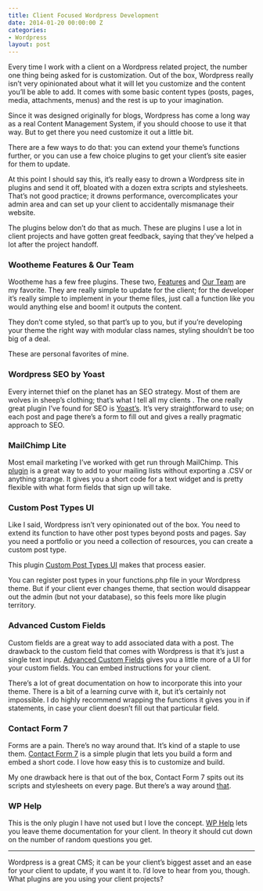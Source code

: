 ```yaml
---
title: Client Focused Wordpress Development
date: 2014-01-20 00:00:00 Z
categories:
- Wordpress
layout: post
---
```


Every time I work with a client on a Wordpress related project, the number one thing being asked for is customization. Out of the box, Wordpress really isn’t very opinionated about what it will let you customize and the content you’ll be able to add. It comes with some basic content types (posts, pages, media, attachments, menus) and the rest is up to your imagination.

Since it was designed originally for blogs, Wordpress has come a long way as a real Content Management System, if you should choose to use it that way. But to get there you need customize it out a little bit.

There are a few ways to do that: you can extend your theme’s functions further, or you can use a few choice plugins to get your client’s site easier for them to update.

At this point I should say this, it’s really easy to drown a Wordpress site in plugins and send it off, bloated with a dozen extra scripts and stylesheets. That’s not good practice; it drowns performance, overcomplicates your admin area and can set up your client to accidentally mismanage their website.

The plugins below don’t do that as much. These are plugins I use a lot in client projects and have gotten great feedback, saying that they’ve helped a lot after the project handoff.

### Wootheme Features &amp; Our Team

Wootheme has a few free plugins. These two, [Features](http://wordpress.org/plugins/features-by-woothemes/) and [Our Team](http://wordpress.org/plugins/our-team-by-woothemes/) are my favorite. They are really simple to update for the client; for the developer it’s really simple to implement in your theme files, just call a function like you would anything else and boom! it outputs the content.

They don’t come styled, so that part’s up to you, but if you’re developing your theme the right way with modular class names, styling shouldn’t be too big of a deal.

These are personal favorites of mine.

### Wordpress SEO by Yoast

Every internet thief on the planet has an SEO strategy. Most of them are wolves in sheep’s clothing; that’s what I tell all my clients . The one really great plugin I’ve found for SEO is [Yoast’s](http://wordpress.org/plugins/wordpress-seo/). It’s very straightforward to use; on each post and page there’s a form to fill out and gives a really pragmatic approach to SEO.

### MailChimp Lite

Most email marketing I’ve worked with get run through MailChimp. This [plugin](http://wordpress.org/plugins/mailchimp-for-wp/) is a great way to add to your mailing lists without exporting a .CSV or anything strange. It gives you a short code for a text widget and is pretty flexible with what form fields that sign up will take.

### Custom Post Types UI

Like I said, Wordpress isn’t very opinionated out of the box. You need to extend its function to have other post types beyond posts and pages. Say you need a portfolio or you need a collection of resources, you can create a custom post type.

This plugin [Custom Post Types UI](http://wordpress.org/plugins/custom-post-type-ui/) makes that process easier.

You can register post types in your functions.php file in your Wordpress theme. But if your client ever changes theme, that section would disappear out the admin (but not your database), so this feels more like plugin territory.

### Advanced Custom Fields

Custom fields are a great way to add associated data with a post. The drawback to the custom field that comes with Wordpress is that it’s just a single text input. [Advanced Custom Fields](www.advancedcustomfields.com) gives you a little more of a UI for your custom fields. You can embed instructions for your client.

There’s a lot of great documentation on how to incorporate this into your theme. There is a bit of a learning curve with it, but it’s certainly not impossible. I do highly recommend wrapping the functions it gives you in if statements, in case your client doesn’t fill out that particular field.

### Contact Form 7

Forms are a pain. There’s no way around that. It’s kind of a staple to use them. [Contact Form 7](http://contactform7.com/) is a simple plugin that lets you build a form and embed a short code. I love how easy this is to customize and build.

My one drawback here is that out of the box, Contact Form 7 spits out its scripts and stylesheets on every page. But there’s a way around [that](contactform7.com/loading-javascript-and-stylesheet-only-when-it-is-necessary/).

### WP Help

This is the only plugin I have not used but I love the concept. [WP Help](http://wordpress.org/plugins/wp-help/) lets you leave theme documentation for your client. In theory it should cut down on the number of random questions you get.

* * *

Wordpress is a great CMS; it can be your client’s biggest asset and an ease for your client to update, if you want it to. I’d love to hear from you, though. What plugins are you using your client projects?
